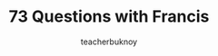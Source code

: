 ---
title: "73 Questions with Francis"
description: "Answering questions like a pop star on an interview with Vogue. Not really 73 questions in total."
category: [CSS]
theme:
  scheme: light
  color: '#FDC4D1'
  color-hsl: '346 93% 88%'
  style:
    image:
      '--img-object-fit': cover
      '--img-object-position': right top
      '--post-image': linear-gradient(var(--theme-color), var(--theme-color))
cover:
  folder: 'questions'
  filename: cover.png
  header: header.png
  sizes: [500, 600, 700, 1000, 1280]
  formats: ['png', 'webp', 'avif']
author: "teacherbuknoy"
language: "en"
toc: false
seo:
  twitter:
    url: "https://ik.imagekit.io/8jjzxcl9p/tr:w-800/posts/birthday-post-2024/twitter.png"
    is_prefixed: false
  og:
    url: "https://ik.imagekit.io/8jjzxcl9p/tr:w-1200/posts/birthday-post-2024/og.png"
    is_prefixed: false
layout: qna.njk
dimensions:
  landscape:
    width: 3840
    height: 1440
  portrait:
    width: 1280
    height: 4320
introduction: We have long established that [living through life as a delusional bitch](/writing/en/pretension-and-delusion/) is the way to go. And in this post, let's do that again. Our Discord server often conducts an Ask Me Anything (<abbr>AMA</abbr>) event for us members, and I figured I could repurpose the questions and make a magazine-type question-and-answer post a lá Vogue. This isn't exactly 73 questions.
entries:
  - question: Scissors or cutter?
    answer: Scissors.
  - question: Where did you get your boots?
    answer: It's the [Gaggy Boots](https://dopefootwearph.com/handmade-vase-kaiyo1) from [Dope Footwear](https://dopefootwearph.com/).
  - question: Are you a husband material?
    answer: I guess it's safe to say that I am who I want to spend the rest of my life with. If there was a clone of all my attributes, good and bad, I would marry that man. I am what I want in a man.
  - question: What attributes of a person do you not like?
    answer: Above all else, I loathe hypocrites. I'd rather have someone evil who knows he's evil and admits to it over someone else who's evil but not only denies it but also preaches against his own evilness. I'd rather have someone who's a hater and admits that they're being a hater than someone else who's a hater but denies it and also preaches to other people about how much damage being hateful causes. I work hard every day to stay as truthful as possible, and whenever I notice myself caught in my own hypocrisy (which, thankfully, isn't all that often), I call myself out on it in front of people as a sort of punishment and taking accountability.
  - question: What if everyone's gay?
    answer: The world would be in chaos. Sure, gay people are smart, talented, and artistic. But I'd rather everyone be lesbians than gay. Gay men are still men, and a lot of gay men think they get a pass for misogyny because they're queer. And there's quite a lot of drama; the gays love theatrics.
  - question: Which things would you like to change about yourself?
    answer: I don't like the way I look. No matter how cute I think I am in whatever outfit I wear, or whatever makeup I choose to apply. I am always either too effeminate or masculine. I constantly fail to find the right balance, so I'm always all over the place in terms of gender expression. And everytime, I feel ugly. Make no mistake, I *think* I am drop dead gorgeous. But I *feel* ugly. I wish I could change that. I wish I could just put on anything, or nothing at all even, and just be comfortable and *feel* beautiful.
  - banner:
      alt:
      landscape: 'horizontal-interlude-1.png'
      portrait: 'vertical-interlude-1.png'
  - question: What is your favorite karaoke song?
    answer: Marry the Night by Lady Gaga, adjusted to go 4 semitones lower to accommodate my baritone voice.
  - question: If you were straight, what would be your taste in women?
    answer: I am bisexual, so I definitely swing the other way sometimes. And I don't have a type, or maybe I do but I haven't got it pinned down yet. I liked girls before, had flings with them even, and I can say the commonality between all of them is that they liked me back. Perhaps I was only liking the attention? I don't know.
  - question: How was your Valentine's?
    answer: It was okay. I had to work overtime because of a deadline and I was super tired.
  - question: When will you be open to dating people again?
    answer: |-
      When I know that I am financially stable (like, really stable with a lot of disposable money), and when I know for sure that I have already discovered who I am outside of a relationship. The first one is self-explanatory. The second one relates to my experiences as a closeted bisexual with a very feminine gender expression. I have lived my childhood and adolescence cosplaying a person that was not me but was more acceptable to everyone. And when I came out as bisexual, I had already been dating someone. I never really got the chance to find out who I am as me alone. Once I am sure that I know who I am, that's when I'd entertain serious romantic relationship.

      And I am not rushing. I have always seen myself as someone who's not defined by romance but rather a mere partaker of the gift.
  - question: Would you rather achieve your dream knowing that it will end up as something you don't like, or not achieve it at all?
    answer: I am only given one chance at life. I'm taking it by the balls, even if I know that it won't turn out to be the majestic ending I'm hoping it to be.
  - banner:
      alt:
      landscape: 'horizontal-interlude-2.png'
      portrait: 'vertical-interlude-2.png'
  - question: What next big purchase are you looking forward to?
    answer: |-
      I'm looking forward to building my own gaming PC. It should've been built last year during the holiday season, but unfortunately, things didn't go my way. I'm hoping to successfully build it this year.

      I'm also looking forward to get myself a Samsung smart watch as an incentive to working out.
  - question: If you had one day to commit any crime without consequence, what crime would you commit? Why?
    answer: Murder of all corrupt politicians starting from the highest position downward. And murder of all rapists.
  - question: If you are to go back in time, which memory would you choose to go back to and how would you rewrite its ending?
    answer: I'd go back to the day my mom died. She was already paralyzed but I was told she could hear me. I couldn't tell her anything because I was too embarrassed with all the people around me. I'd go back to actually tell her that I'd be fine and she can actually go to rest without all the anxieties about my future. Or anything really, I just want her to hear me one last time. But I was 10 years old, and I give myself grace.
  - question: How do you cope with stress?
    answer: By staying away as far as possible from the source of my stress whenever I can. That means I take full advantage of all my paid time off (<abbr>PTO</abbr>), sick leaves, and medical benefits. Capitalism is already using me, might as well exploit it back. And I get into a lot of new things. I surround myself with people who can get comfortably and visibly stressed with me so we can unwind together and be each others' rant buddies.
  - question: What would make you give up on a person?
    answer: I always try to give out the biggest benefits of the doubt to everyone. But deliberate evil is where I draw the line. You can be an asshole to me, and I will give you grace if I found out you are in an abusive household. But that doesn't mean I won't call you out on it. Deliberately doing evil things to people, or anything really that shows no regard for other people's right to be here is an immediate cut-off criteria for me. You'll be blocked everywhere.
  - question: Are you satisfied with where you are right now?
    answer: Yes. This is Francis Rubio in his prime.
  - question: What is your biggest regret in the last 5 years?
    answer: I'm proud to say I have no regrets that I can think of. I like to think that I am living my life to its fullest.
  - banner:
      alt:
      landscape: 'horizontal-interlude-3.png'
      portrait: 'vertical-interlude-3.png'
  - question: What is the most romantic thing you've done for someone?
    answer: I think it was for my partner at the time. I built them a special card with a voice recorder module. Our biggest thing was playing Genshin Impact, so I recorded one of the characters' (Zhongli) birthday greeting to the player and put it in the card. So when they opened the card, there was a button they could press to listen to the greeting. There were also a bunch of stuff in the gift box I brought them, like gummies because they loved gummies and couldn't be bothered to get them on their own time, and other Genshin merch. I had so much fun putting the entire thing together, but what made it the most special to me is how much they appreciated it and that they “feel special”, which is the point of the gift.
  - question: When did you first fall in love?
    answer: There were several points in my life where I thought I was in love, but from where I am now, I realize that really they were just intense infatuations. So I would say the first time I fell in love was with my first romantic partner. They just had a really awesome personality and outlook in life, and I just wanted to wrap the person in a bunch of warm clouds and sunshine. I think that's how I knew I was in love.
  - question: What is a fear you don't think you could ever overcome?
    answer: The fear of becoming disabled. I want to do a lot of things so I don't know what I'd do if I just wake up blind one day, or without limbs.
  - question: Are you a morning person or a night owl?
    answer: I am a night owl.
  - question: What would your dream wedding look like?
    answer: |- 
      It would be the campiest wedding in the history of camp. Think Ivy Aguas' wedding with Arnaldo Ardiente in the TV Series Wildflower where she wore a black dress in a field of guests wearing white. My dream wedding would be funeral themed. All the lights will be those lighting setups in funerals. There would be photobooths with those lights. I would ask everyone to wear something white, so that I could stand out in a different color. There would be strict dress codes and no children will be allowed. Instead of bridesmaids and groomsmen giving wedding speeches, they would give eulogies that would mourn the end of my and my partner being single. There would be a confession booth where the best of my friends would be asked to comment on the wedding and film their confessionals a lá Drag Race. It will be gay as hell, and everyone will remember it as the best wedding they've been to.

      But of course, the Philippine government would have to allow same-sex unions first.
  - question: Given a chance to have a dinner with anyone, real or fantastical, dead or living, who would you choose?
  - question: How would you describe yourself in 5 words?
    answer: |-
      [A sexy slutty horror nurse](https://youtu.be/dVRWT-t1yF4?t=451).
---